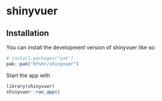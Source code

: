 # shinyvuer

<!-- badges: start -->
<!-- badges: end -->

## Installation

You can install the development version of shinyvuer like so:

```r
# install.packages("pak")
pak::pak("hfshr/shinyvuer")
```

Start the app with

```r
library(shinyvuer)
shinyvuer::run_app()
```

